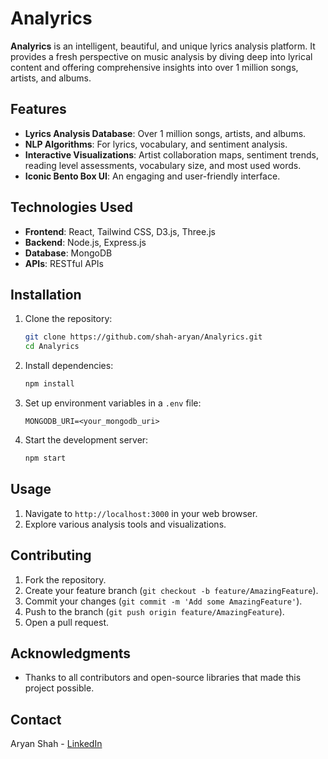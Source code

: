 # Analyrics

**Analyrics** is an intelligent, beautiful, and unique lyrics analysis platform. It provides a fresh perspective on music analysis by diving deep into lyrical content and offering comprehensive insights into over 1 million songs, artists, and albums.

## Features

- **Lyrics Analysis Database**: Over 1 million songs, artists, and albums.
- **NLP Algorithms**: For lyrics, vocabulary, and sentiment analysis.
- **Interactive Visualizations**: Artist collaboration maps, sentiment trends, reading level assessments, vocabulary size, and most used words.
- **Iconic Bento Box UI**: An engaging and user-friendly interface.

## Technologies Used

- **Frontend**: React, Tailwind CSS, D3.js, Three.js
- **Backend**: Node.js, Express.js
- **Database**: MongoDB
- **APIs**: RESTful APIs

## Installation

1. Clone the repository:
    ```bash
    git clone https://github.com/shah-aryan/Analyrics.git
    cd Analyrics
    ```
2. Install dependencies:
    ```bash
    npm install
    ```
3. Set up environment variables in a `.env` file:
    ```plaintext
    MONGODB_URI=<your_mongodb_uri>
    ```
4. Start the development server:
    ```bash
    npm start
    ```

## Usage

1. Navigate to `http://localhost:3000` in your web browser.
2. Explore various analysis tools and visualizations.

## Contributing

1. Fork the repository.
2. Create your feature branch (`git checkout -b feature/AmazingFeature`).
3. Commit your changes (`git commit -m 'Add some AmazingFeature'`).
4. Push to the branch (`git push origin feature/AmazingFeature`).
5. Open a pull request.

## Acknowledgments

- Thanks to all contributors and open-source libraries that made this project possible.

## Contact

Aryan Shah - [LinkedIn](https://www.linkedin.com/in/aryan-shah)
